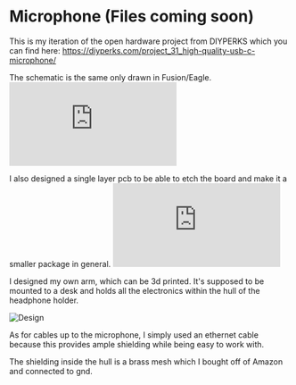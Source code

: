 # Microphone (Files coming soon)

This is my iteration of the open hardware project from DIYPERKS which you can find here:
https://diyperks.com/project_31_high-quality-usb-c-microphone/

The schematic is the same only drawn in Fusion/Eagle.
![Circuit.pdf](https://github.com/CharelF01/Microphone/files/11610756/Circuit.pdf)



I also designed a single layer pcb to be able to etch the board and make it a smaller package in general.
![Board.pdf](https://github.com/CharelF01/Microphone/files/11610772/Board.pdf)


I designed my own arm, which can be 3d printed. It's supposed to be mounted to a desk and holds all the electronics within the hull of the headphone holder.

![Design](https://github.com/CharelF01/Microphone/assets/74660524/861a6d86-fdb0-4250-8356-b5db98ab97b0)

As for cables up to the microphone, I simply used an ethernet cable because this provides ample shielding while being easy to work with.

The shielding inside the hull is a brass mesh which I bought off of Amazon and connected to gnd.
